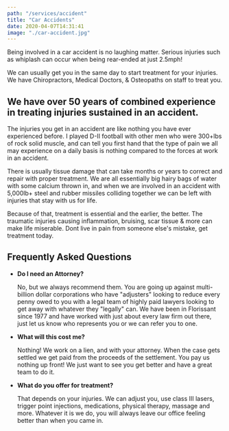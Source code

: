 ```yaml
---
path: "/services/accident"
title: "Car Accidents"
date: 2020-04-07T14:31:41
image: "./car-accident.jpg"
---
```


Being involved in a car accident is no laughing matter.
Serious injuries such as whiplash can occur when being rear-ended at just 2.5mph!

We can usually get you in the same day to start treatment for your injuries. We have Chiropractors, Medical Doctors, & Osteopaths on staff to treat you.

## We have over 50 years of combined experience in treating injuries sustained in an accident.

The injuries you get in an accident are like nothing you have ever experienced before. I played D-II football with other men who were 300+lbs of rock solid muscle, and can tell you first hand that the type of pain we all may experience on a daily basis is nothing compared to the forces at work in an accident.

There is usually tissue damage that can take months or years to correct and repair with proper treatment.
We are all essentially big hairy bags of water with some calcium thrown in, and when we are involved in an accident with 5,000lb+ steel and rubber missiles colliding together we can be left with injuries that stay with us for life.

Because of that, treatment is essential and the earlier, the better. The traumatic injuries causing inflammation, bruising, scar tissue & more can make life miserable.
Dont live in pain from someone else's mistake, get treatment today.

## Frequently Asked Questions

- **Do I need an Attorney?**

  No, but we always recommend them. You are going up against multi-billion dollar corporations who have "adjusters" looking to reduce every penny owed to you with a legal team of highly paid lawyers looking to get away with whatever they "legally" can. We have been in Florissant since 1977 and have worked with just about every law firm out there, just let us know who represents you or we can refer you to one.

- **What will this cost me?**

  Nothing! We work on a lien, and with your attorney. When the case gets settled we get paid from the proceeds of the settlement. You pay us nothing up front!
  We just want to see you get better and have a great team to do it.

- **What do you offer for treatment?**

  That depends on your injuries. We can adjust you, use class III lasers, trigger point injections, medications, physical therapy, massage and more. Whatever it is we do, you will always leave our office feeling better than when you came in.
